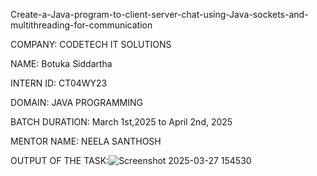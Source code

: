 Create-a-Java-program-to-client-server-chat-using-Java-sockets-and-multithreading-for-communication

COMPANY: CODETECH IT SOLUTIONS

NAME: Botuka Siddartha

INTERN ID: CT04WY23

DOMAIN: JAVA PROGRAMMING

BATCH DURATION: March 1st,2025 to April 2nd, 2025

MENTOR NAME: NEELA SANTHOSH

OUTPUT OF THE TASK:![Screenshot 2025-03-27 154530](https://github.com/user-attachments/assets/c7855bec-4eba-484d-967d-3fa6af8399fd)



